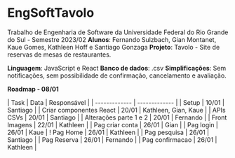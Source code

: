 # EngSoftTavolo

Trabalho de Engenharia de Software da Universidade Federal do Rio Grande do Sul - Semestre 2023/02 
**Alunos**: Fernando Sulzbach, Gian Montanet, Kaue Gomes, Kathleen Hoff e Santiago Gonzaga
**Projeto**: Tavolo -  Site de reservas de mesas de restaurantes.

**Linguagem**: JavaScript e React 
**Banco de dados**: .csv
**Simplificações**: Sem notificações, sem possibilidade de confirmação, cancelamento e avaliação. 

**Roadmap - 08/01**

| Task  | Data | Responsável |
| ------------- | ------------- |
| Setup  | 10/01  | Santiago |
| Criar componentes React  | 20/01  | Kathleen, Gian, Kaue |
| APIs CSVs | 20/01 | Santiago |
| Alterações parte 1 e 2 | 20/01 | Fernando |
| Front Imagens | 22/01 | Kathleen |
| Pag criar conta | 26/01 | Gian |
| Pag login | 26/01 | Kaue |
! Pag Home | 26/01 | Kathleen |
| Pag pesquisa | 26/01 | Santiago |
| Pag Reserva | 26/01 | Fernando |
| Pag confirmacao | 26/01 | Kathleen |
